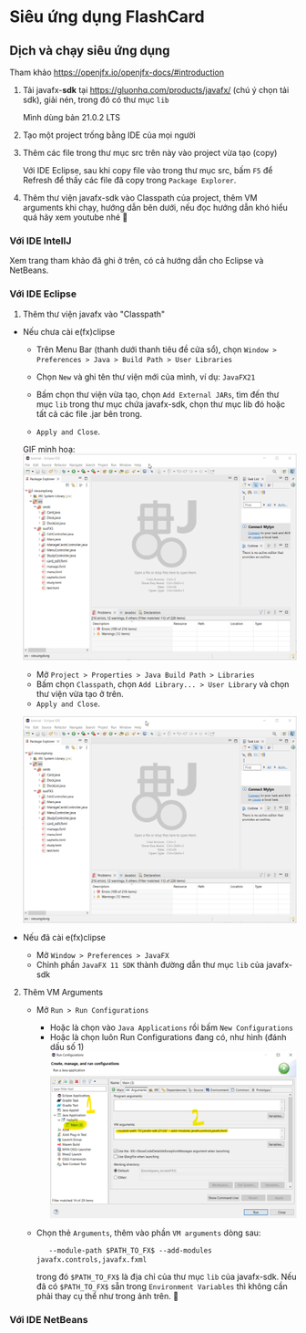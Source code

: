 # Siêu ứng dụng FlashCard
## Dịch và chạy siêu ứng dụng

Tham khảo https://openjfx.io/openjfx-docs/#introduction

1. Tải javafx-**sdk** tại https://gluonhq.com/products/javafx/ (chú ý chọn tải sdk), giải nén, trong đó có thư mục `lib`

    Mình dùng bản 21.0.2 LTS

2. Tạo một project trống bằng IDE của mọi người

3. Thêm các file trong thư mục src trên này vào project vừa tạo (copy)

    Với IDE Eclipse, sau khi copy file vào trong thư mục src, bấm `F5` để Refresh để thấy các file đã copy trong `Package Explorer`.

5. Thêm thư viện javafx-sdk vào Classpath của project, thêm VM arguments khi chạy, hướng dẫn bên dưới, nếu đọc hướng dẫn khó hiểu quá hãy xem youtube nhé 🥺

### Với IDE IntellJ
Xem trang tham khảo đã ghi ở trên, có cả hướng dẫn cho Eclipse và NetBeans.

### Với IDE Eclipse
1. Thêm thư viện javafx vào "Classpath"

* Nếu chưa cài e(fx)clipse
    * Trên Menu Bar (thanh dưới thanh tiêu đề cửa sổ), chọn `Window > Preferences > Java > Build Path > User Libraries`
   
    * Chọn `New` và ghi tên thư viện mới của mình, ví dụ: `JavaFX21`
    * Bấm chọn thư viện vừa tạo, chọn `Add External JARs`, tìm đến thư mục `lib` trong thư mục chứa javafx-sdk, chọn thư mục lib đó hoặc tất cả các file .jar bên trong.
    * `Apply and Close`.
    
    GIF minh hoạ:
    ![alt text](mymd/eclipse_kw0VQAemoL.gif)

    * Mở `Project > Properties > Java Build Path > Libraries`
    * Bấm chọn `Classpath`, chọn `Add Library... > User Library` và chọn thư viện vừa tạo ở trên.
    * `Apply and Close`.

    ![alt text](mymd/eclipse_7ZiJ5Ybc6W.gif)

* Nếu đã cài e(fx)clipse
    * Mở `Window > Preferences > JavaFX`
    * Chỉnh phần `JavaFX 11 SDK` thành đường dẫn thư mục `lib` của javafx-sdk

2. Thêm VM Arguments
    * Mở `Run > Run Configurations`
        * Hoặc là chọn vào `Java Applications` rồi bấm `New Configurations`
        * Hoặc là chọn luôn Run Configurations đang có, như hình (đánh dấu số 1) 
        ![alt text](image.png)

    * Chọn thẻ `Arguments`, thêm vào phần `VM arguments` dòng sau:

             --module-path $PATH_TO_FX$ --add-modules javafx.controls,javafx.fxml

        trong đó `$PATH_TO_FX$` là địa chỉ của thư mục `lib` của javafx-sdk. Nếu đã có `$PATH_TO_FX$` sẵn trong `Environment Variables` thì không cần phải thay cụ thể như trong ảnh trên. 🤔

### Với IDE NetBeans
